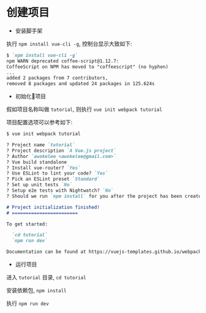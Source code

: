 # 创建项目

- 安装脚手架

执行 `npm install vue-cli -g`, 控制台显示大致如下:

```md
$ `npm install vue-cli -g`
npm WARN deprecated coffee-script@1.12.7:
CoffeeScript on NPM has moved to "coffeescript" (no hyphen)
...
added 2 packages from 7 contributors,
removed 8 packages and updated 24 packages in 125.624s
```

- 初始化项目

假如项目名称叫做 `tutorial`, 则执行 `vue init webpack tutorial`

项目配置选项可以参考如下:

```md
$ vue init webpack tutorial

? Project name `tutorial`
? Project description `A Vue.js project`
? Author `awokelee <awokelee@gmail.com>`
? Vue build standalone
? Install vue-router? `Yes`
? Use ESLint to lint your code? `Yes`
? Pick an ESLint preset `Standard`
? Set up unit tests `No`
? Setup e2e tests with Nightwatch? `No`
? Should we run `npm install` for you after the project has been created? 

# Project initialization finished!
# ========================

To get started:

  `cd tutorial`
  `npm run dev`

Documentation can be found at https://vuejs-templates.github.io/webpack
```

- 运行项目

进入 `tutorial` 目录, `cd tutorial`

安装依赖包, `npm install`

执行 `npm run dev`